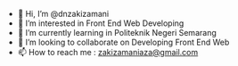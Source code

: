 - 👋 Hi, I’m @dnzakizamani
- 👀 I’m interested in Front End Web Developing
- 🌱 I’m currently learning in Politeknik Negeri Semarang
- 💞️ I’m looking to collaborate on Developing Front End Web
- 📫 How to reach me : zakizamaniaza@gmail.com

<!---
dnzakizamani/dnzakizamani is a ✨ special ✨ repository because its `README.md` (this file) appears on your GitHub profile.
You can click the Preview link to take a look at your changes.
--->
